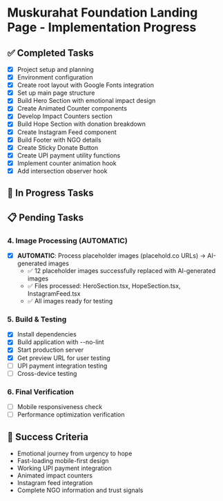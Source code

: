 # Muskurahat Foundation Landing Page - Implementation Progress

## ✅ Completed Tasks
- [x] Project setup and planning
- [x] Environment configuration
- [x] Create root layout with Google Fonts integration
- [x] Set up main page structure
- [x] Build Hero Section with emotional impact design
- [x] Create Animated Counter components
- [x] Develop Impact Counters section
- [x] Build Hope Section with donation breakdown
- [x] Create Instagram Feed component
- [x] Build Footer with NGO details
- [x] Create Sticky Donate Button
- [x] Create UPI payment utility functions
- [x] Implement counter animation hook
- [x] Add intersection observer hook

## 🚧 In Progress Tasks

## 📋 Pending Tasks

### 4. Image Processing (AUTOMATIC)
- [x] **AUTOMATIC**: Process placeholder images (placehold.co URLs) → AI-generated images
  - ✅ 12 placeholder images successfully replaced with AI-generated images
  - ✅ Files processed: HeroSection.tsx, HopeSection.tsx, InstagramFeed.tsx
  - ✅ All images ready for testing

### 5. Build & Testing
- [x] Install dependencies
- [x] Build application with --no-lint
- [x] Start production server
- [x] Get preview URL for user testing
- [ ] UPI payment integration testing
- [ ] Cross-device testing

### 6. Final Verification
- [ ] Mobile responsiveness check
- [ ] Performance optimization verification

## 🎯 Success Criteria
- Emotional journey from urgency to hope
- Fast-loading mobile-first design
- Working UPI payment integration
- Animated impact counters
- Instagram feed integration
- Complete NGO information and trust signals